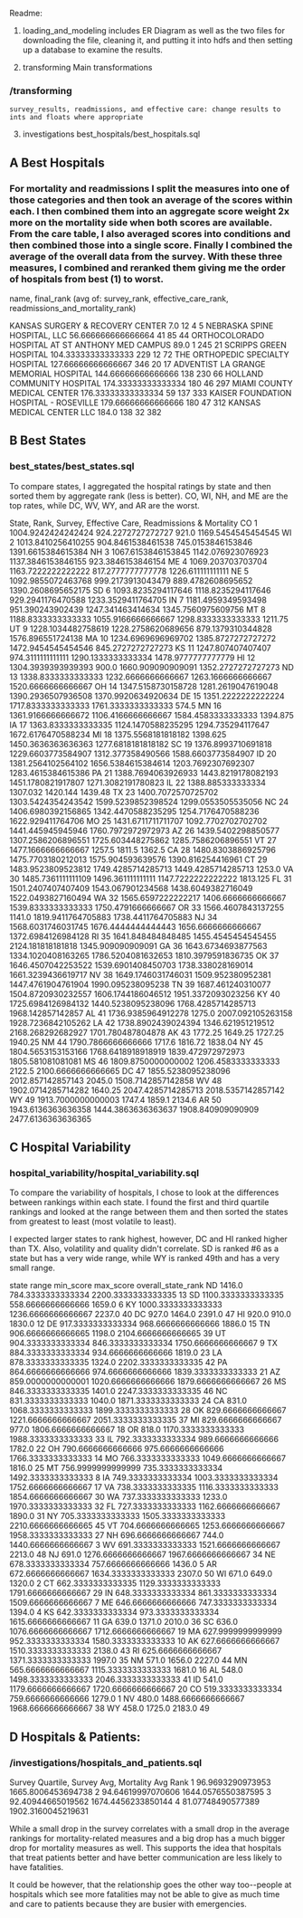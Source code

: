 Readme:

1. loading_and_modeling
	includes ER Diagram as well as the two files for downloading the file, cleaning it, and putting it into hdfs and then setting up a database to examine the results.

2. transforming
Main transformations
### /transforming
	survey_results, readmissions, and effective care: change results to ints and floats where appropriate
	
3. investigations
best_hospitals/best_hospitals.sql
## A Best Hospitals
### For mortality and readmissions I split the measures into one of those categories and then took an average of the scores within each. I then combined them into an aggregate score weight 2x more on the mortality side when both scores are available. From the care table, I also averaged scores into conditions and then combined those into a single score. Finally I combined the average of the overall data from the survey. With these three measures, I combined and reranked them giving me the order of hospitals from best (1) to worst.

name, final_rank (avg of: survey_rank, effective_care_rank, readmissions_and_mortality_rank)

KANSAS SURGERY & RECOVERY CENTER        7.0     12      4       5
NEBRASKA SPINE HOSPITAL, LLC    56.666666666666664      41      85      44
ORTHOCOLORADO HOSPITAL AT ST ANTHONY MED CAMPUS 89.0    1       245     21
SCRIPPS GREEN HOSPITAL  104.33333333333333      229     12      72
THE ORTHOPEDIC SPECIALTY HOSPITAL       127.66666666666667      346     20      17
ADVENTIST LA GRANGE MEMORIAL HOSPITAL   144.66666666666666      138     230     66
HOLLAND COMMUNITY HOSPITAL      174.33333333333334      180     46      297
MIAMI COUNTY MEDICAL CENTER     176.33333333333334      59      137     333
KAISER FOUNDATION HOSPITAL - ROSEVILLE  179.66666666666666      180     47      312
KANSAS MEDICAL CENTER LLC       184.0   138     32      382


## B Best States
### best_states/best_states.sql
To compare states, I aggregated the hospital ratings by state and then sorted them by aggregate rank (less is better). CO, WI, NH, and ME are the top rates, while DC, WV, WY, and AR are the worst.

State, Rank, Survey, Effective Care, Readmissions & Mortality
CO      1       1004.9242424242424      924.2272727272727       921.0   1169.5454545454545
WI      2       1013.8410256410255      904.8461538461538       745.0153846153846       1391.6615384615384
NH      3       1067.6153846153845      1142.076923076923       1137.3846153846155      923.3846153846154
ME      4       1069.203703703704       1163.7222222222222      817.2777777777778       1226.611111111111
NE      5       1092.9855072463768      999.2173913043479       889.4782608695652       1390.2608695652175
SD      6       1093.8235294117646      1118.8235294117646      929.2941176470588       1233.3529411764705
IN      7       1181.4959349593498      951.390243902439        1247.341463414634       1345.7560975609756
MT      8       1188.8333333333333      1055.9166666666667      1298.8333333333333      1211.75
UT      9       1228.1034482758619      1228.2758620689656      879.1379310344828       1576.896551724138
MA      10      1234.6969696969702      1385.8727272727272      1472.9454545454546      845.2727272727273
KS      11      1247.807407407407       974.3111111111111       1290.1333333333334      1478.9777777777779
HI      12      1304.3939393939393      900.0   1660.909090909091       1352.2727272727273
ND      13      1338.8333333333333      1232.6666666666667      1263.1666666666667      1520.6666666666667
OH      14      1347.5158730158728      1281.2619047619048      1390.2936507936508      1370.9920634920634
DE      15      1351.2222222222224      1717.8333333333333      1761.3333333333333      574.5
MN      16      1361.9166666666672      1106.4166666666667      1584.4583333333333      1394.875
IA      17      1363.8333333333335      1124.1470588235295      1294.735294117647       1672.6176470588234
MI      18      1375.5568181818182      1398.625        1450.3636363636363      1277.6818181818182
SC      19      1376.8993710691818      1229.6603773584907      1312.377358490566       1588.6603773584907
ID      20      1381.2564102564102      1656.5384615384614      1203.7692307692307      1283.4615384615386
PA      21      1388.7694063926933      1443.8219178082193      1451.1780821917807      1271.3082191780823
IL      22      1388.885333333334       1307.032        1420.144        1439.48
TX      23      1400.7072570725702      1303.5424354243542      1599.5239852398524      1299.0553505535056
NC      24      1406.6980392156865      1342.4470588235295      1254.7176470588236      1622.929411764706
MO      25      1431.6711711711707      1092.7702702702702      1441.445945945946       1760.7972972972973
AZ      26      1439.5402298850577      1307.2586206896551      1725.603448275862       1285.7586206896551
VT      27      1477.1666666666667      1257.5  1811.5  1362.5
CA      28      1480.8303886925796      1475.7703180212013      1575.904593639576       1390.816254416961
CT      29      1483.9523809523812      1749.4285714285713      1449.4285714285713      1253.0
VA      30      1485.7361111111109      1496.361111111111       1147.7222222222222      1813.125
FL      31      1501.2407407407409      1543.067901234568       1438.6049382716049      1522.0493827160494
WA      32      1565.6597222222217      1406.6666666666667      1539.8333333333333      1750.4791666666667
OR      33      1566.4607843137255      1141.0  1819.9411764705883      1738.4411764705883
NJ      34      1568.6031746031745      1676.4444444444443      1656.6666666666667      1372.6984126984128
RI      35      1641.848484848485       1455.4545454545455      2124.181818181818       1345.909090909091
GA      36      1643.6734693877563      1334.1020408163265      1786.5204081632653      1810.3979591836735
OK      37      1646.4507042253522      1539.6901408450703      1738.338028169014       1661.3239436619717
NV      38      1649.1746031746031      1509.952380952381       1447.4761904761904      1990.095238095238
TN      39      1687.461240310077       1504.8720930232557      1606.1744186046512      1951.3372093023256
KY      40      1725.6984126984132      1440.5238095238096      1768.4285714285713      1968.142857142857
AL      41      1736.9385964912278      1275.0  2007.092105263158       1928.7236842105262
LA      42      1738.8902439024394      1346.621951219512       2168.268292682927       1701.780487804878
AK      43      1772.25 1649.25 1727.25 1940.25
NM      44      1790.7866666666666      1717.6  1816.72 1838.04
NY      45      1804.5653153153166      1768.6418918918919      1839.472972972973       1805.581081081081
MS      46      1809.8750000000002      1206.4583333333333      2122.5  2100.6666666666665
DC      47      1855.5238095238096      2012.857142857143       2045.0  1508.7142857142858
WV      48      1902.0714285714282      1640.25 2047.4285714285713      2018.5357142857142
WY      49      1913.7000000000003      1747.4  1859.1  2134.6
AR      50      1943.6136363636358      1444.3863636363637      1908.840909090909       2477.6136363636365



## C Hospital Variability
### hospital_variability/hospital_variability.sql
To compare the variability of hospitals, I chose to look at the differences between rankings within each state. I found the first and third quartile rankings and looked at the range between them and then sorted the states from greatest to least (most volatile to least). 

I expected larger states to rank highest, however, DC and HI ranked higher than TX. Also, volatility and quality didn't correlate. SD is ranked #6 as a state but has a very wide range, while WY is ranked 49th and has a very small range.

state	range	min_score	max_score	overall_state_rank
ND      1416.0  784.3333333333334       2200.3333333333335      13
SD      1100.3333333333335      558.6666666666666       1659.0  6
KY      1000.3333333333333      1236.6666666666667      2237.0  40
DC      927.0   1464.0  2391.0  47
HI      920.0   910.0   1830.0  12
DE      917.3333333333334       968.6666666666666       1886.0  15
TN      906.6666666666665       1198.0  2104.6666666666665      39
UT      904.3333333333334       846.3333333333334       1750.6666666666667      9
TX      884.3333333333334       934.6666666666666       1819.0  23
LA      878.3333333333335       1324.0  2202.3333333333335      42
PA      864.6666666666666       974.6666666666666       1839.3333333333333      21
AZ      859.0000000000001       1020.6666666666666      1879.6666666666667      26
MS      846.3333333333335       1401.0  2247.3333333333335      46
NC      831.3333333333333       1040.0  1871.3333333333333      24
CA      831.0   1068.3333333333333      1899.3333333333333      28
OK      829.6666666666667       1221.6666666666667      2051.3333333333335      37
MI      829.6666666666667       977.0   1806.6666666666667      18
OR      818.0   1170.3333333333333      1988.3333333333333      33
IL      792.3333333333334       989.6666666666666       1782.0  22
OH      790.6666666666666       975.6666666666666       1766.3333333333333      14
MO      766.3333333333333       1049.6666666666667      1816.0  25
MT      756.9999999999999       735.3333333333334       1492.3333333333333      8
IA      749.3333333333334       1003.3333333333334      1752.6666666666667      17
VA      738.3333333333335       1116.3333333333333      1854.6666666666667      30
WA      737.3333333333333       1233.0  1970.3333333333333      32
FL      727.3333333333333       1162.6666666666667      1890.0  31
NY      705.3333333333333       1505.3333333333333      2210.6666666666665      45
VT      704.6666666666665       1253.6666666666667      1958.3333333333333      27
NH      696.6666666666667       744.0   1440.6666666666667      3
WV      691.3333333333333       1521.6666666666667      2213.0  48
NJ      691.0   1276.6666666666667      1967.6666666666667      34
NE      678.3333333333334       757.6666666666666       1436.0  5
AR      672.6666666666667       1634.3333333333333      2307.0  50
WI      671.0   649.0   1320.0  2
CT      662.3333333333335       1129.3333333333333      1791.6666666666667      29
IN      648.3333333333334       861.3333333333334       1509.6666666666667      7
ME      646.6666666666666       747.3333333333334       1394.0  4
KS      642.3333333333334       973.3333333333334       1615.6666666666667      11
GA      639.0   1371.0  2010.0  36
SC      636.0   1076.6666666666667      1712.6666666666667      19
MA      627.9999999999999       952.3333333333334       1580.3333333333333      10
AK      627.6666666666667       1510.3333333333333      2138.0  43
RI      625.6666666666667       1371.3333333333333      1997.0  35
NM      571.0   1656.0  2227.0  44
MN      565.6666666666667       1115.3333333333333      1681.0  16
AL      548.0   1498.3333333333333      2046.3333333333333      41
ID      541.0   1179.6666666666667      1720.6666666666667      20
CO      519.3333333333334       759.6666666666666       1279.0  1
NV      480.0   1488.6666666666667      1968.6666666666667      38
WY      458.0   1725.0  2183.0  49





## D Hospitals & Patients:
### /investigations/hospitals_and_patients.sql

Survey Quartile, Survey Avg, Mortality Avg Rank
1       96.9693290973953        1665.8006453694738
2       94.64619997070606       1644.0576550387595
3       92.40944665019562       1674.4456233850144
4       81.07748490577389       1902.3160045219631

While a small drop in the survey correlates with a small drop in the average rankings for mortality-related measures and a big drop has a much bigger drop for mortality measures as well. This supports the idea that hospitals that treat patients better and have better communication are less likely to have fatalities. 

It could be however, that the relationship goes the other way too--people at hospitals which see more fatalities may not be able to give as much time and care to patients because they are busier with emergencies.